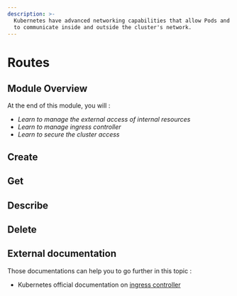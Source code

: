 ```yaml
---
description: >-
  Kubernetes have advanced networking capabilities that allow Pods and Services
  to communicate inside and outside the cluster's network.
---
```


# Routes

## Module Overview

At the end of this module, you will :

* _Learn to manage the external access of internal resources_
* _Learn to manage ingress controller_
* _Learn to secure the cluster access_

## Create

## Get

## Describe

## Delete

## External documentation

Those documentations can help you to go further in this topic :

* Kubernetes official documentation on [ingress controller](https://kubernetes.io/docs/concepts/services-networking/ingress/)

